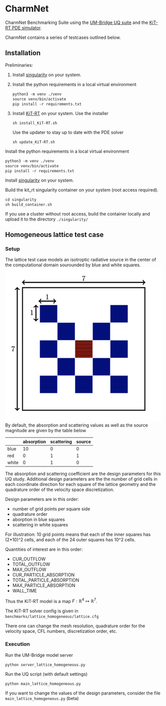 # CharmNet
CharmNet Benchmarking Suite using the [UM-Bridge UQ suite](https://um-bridge-benchmarks.readthedocs.io/en/docs/) and the [KiT-RT PDE simulator](https://kit-rt.readthedocs.io/en/develop/index.html). 

CharmNet contains a series of testcases outlined below. 

## Installation

Preliminaries: 

1. Install [singularity](https://docs.sylabs.io/guides/3.0/user-guide/installation.html) on your system. 

2. Install the python requirements in a local virtual environment

    ```
    python3 -m venv ./venv
    source venv/bin/activate
    pip install -r requirements.txt
    ```

2. Install [KiT-RT](https://github.com/CSMMLab/KiT-RT) on your system.
    Use the installer
    ```
    sh install_KiT-RT.sh
    ```

    Use the updater to stay up to date with the PDE solver
    ```
    sh update_KiT-RT.sh
    ```




Install the python requirements in a local virtual environment

```
python3 -m venv ./venv
source venv/bin/activate
pip install -r requirements.txt
```

Install [singularity](https://docs.sylabs.io/guides/3.0/user-guide/installation.html) on your system. 

Build the kit_rt singularity container on your system (root access required).
```
cd singularity
sh build_container.sh
```


 If you use a cluster without root access, build the container locally and upload it to the directory `./singularity/` 

## Homogeneous lattice test case

### Setup

The lattice test case models an isotroptic radiative source in the center of the computational domain sourounded by blue and white squares.
![Lattice test case](documentation/lattice_setup.png)
By default,  the absorption and scattering values as well as the source magnitude are given by the table below

|          | absorption | scattering | source |
|----------|----------|----------|----------|
| blue     | 10       | 0        | 0        |
| red      | 0        | 1        | 1        |
| white    | 0        | 1        | 0        |


The absorption and scattering coefficient are the design parameters for this UQ study. Additional design parameters are the the number of grid cells in each coordinate direction for each square of the lattice geometry and the quadrature order of the velocity space discretization. 

Design parameters are in this order: 

- number of grid points per square side
- quadrature order
- aborption in blue squares
- scattering in white squares

For illustration: 10 grid points means that each of the inner squares has (2*10)^2 cells, and each of the 24 outer squares has 10^2 cells.

Quantities of interest are in this order: 

- CUR_OUTFLOW
- TOTAL_OUTFLOW
- MAX_OUTFLOW
- CUR_PARTICLE_ABSORPTION
- TOTAL_PARTICLE_ABSORPTION
- MAX_PARTICLE_ABSORPTION
- WALL_TIME

Thus the KiT-RT model is a map $F:\mathbb{R}^4\mapsto\mathbb{R}^7$. 

The KiT-RT solver config is given in `benchmarks/lattice_homogeneous/lattice.cfg` 

There one can change the mesh resolution, quadrature order for the velocity space, CFL numbers, discretization order, etc. 

### Execution

Run the UM-Bridge model server

```
python server_lattice_homogeneous.py
```

Run the UQ script (with default settings)

```
python main_lattice_homogeneous.py
```

If you want to change the values of the design parameters, consider the file `main_lattice_homogeneous.py` (beta)